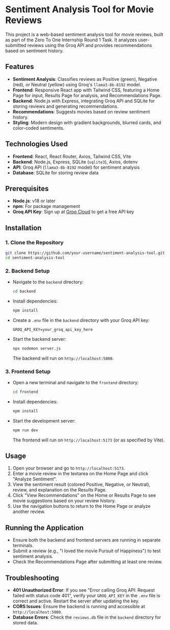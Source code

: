 # Sentiment Analysis Tool for Movie Reviews

This project is a web-based sentiment analysis tool for movie reviews, built as part of the Zero To One Internship Round 1 Task. It analyzes user-submitted reviews using the Groq API and provides recommendations based on sentiment history.

## Features
- **Sentiment Analysis**: Classifies reviews as Positive (green), Negative (red), or Neutral (yellow) using Groq's `llama3-8b-8192` model.
- **Frontend**: Responsive React app with Tailwind CSS, featuring a Home Page for input, Results Page for analysis, and Recommendations Page.
- **Backend**: Node.js with Express, integrating Groq API and SQLite for storing reviews and generating recommendations.
- **Recommendations**: Suggests movies based on review sentiment history.
- **Styling**: Modern design with gradient backgrounds, blurred cards, and color-coded sentiments.

## Technologies Used
- **Frontend**: React, React Router, Axios, Tailwind CSS, Vite
- **Backend**: Node.js, Express, SQLite (`sqlite3`), Axios, dotenv
- **API**: Groq API (`llama3-8b-8192` model) for sentiment analysis
- **Database**: SQLite for storing review data

## Prerequisites
- **Node.js**: v18 or later
- **npm**: For package management
- **Groq API Key**: Sign up at [Groq Cloud](https://console.groq.com/) to get a free API key

## Installation

### 1. Clone the Repository
```bash
git clone https://github.com/your-username/sentiment-analysis-tool.git
cd sentiment-analysis-tool
```

### 2. Backend Setup
- Navigate to the `backend` directory:
  ```bash
  cd backend
  ```
- Install dependencies:
  ```bash
  npm install
  ```
- Create a `.env` file in the `backend` directory with your Groq API key:
  ```
  GROQ_API_KEY=your_groq_api_key_here
  ```
- Start the backend server:
  ```bash
  npx nodemon server.js
  ```
  The backend will run on `http://localhost:5000`.

### 3. Frontend Setup
- Open a new terminal and navigate to the `frontend` directory:
  ```bash
  cd frontend
  ```
- Install dependencies:
  ```bash
  npm install
  ```
- Start the development server:
  ```bash
  npm run dev
  ```
  The frontend will run on `http://localhost:5173` (or as specified by Vite).

## Usage
1. Open your browser and go to `http://localhost:5173`.
2. Enter a movie review in the textarea on the Home Page and click "Analyze Sentiment".
3. View the sentiment result (colored Positive, Negative, or Neutral), review, and explanation on the Results Page.
4. Click "View Recommendations" on the Home or Results Page to see movie suggestions based on your review history.
5. Use the navigation buttons to return to the Home Page or analyze another review.

## Running the Application
- Ensure both the backend and frontend servers are running in separate terminals.
- Submit a review (e.g., "I loved the movie Pursuit of Happiness") to test sentiment analysis.
- Check the Recommendations Page after submitting at least one review.

## Troubleshooting
- **401 Unauthorized Error**: If you see "Error calling Groq API: Request failed with status code 401", verify your `GROQ_API_KEY` in the `.env` file is correct and active. Restart the server after updating the key.
- **CORS Issues**: Ensure the backend is running and accessible at `http://localhost:5000`.
- **Database Errors**: Check the `reviews.db` file in the `backend` directory for stored data.


